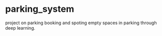 # parking_system
 project on parking booking and spoting empty spaces in parking through deep learning.


